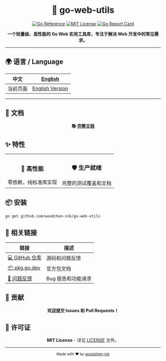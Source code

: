 <div align="center">

# 🔧 go-web-utils

[![Go Reference](https://pkg.go.dev/badge/github.com/woodchen-ink/go-web-utils.svg)](https://pkg.go.dev/github.com/woodchen-ink/go-web-utils)
[![MIT License](https://img.shields.io/badge/license-MIT-blue.svg)](LICENSE)
[![Go Report Card](https://goreportcard.com/badge/github.com/woodchen-ink/go-web-utils)](https://goreportcard.com/report/github.com/woodchen-ink/go-web-utils)

**一个轻量级、高性能的 Go Web 实用工具库，专注于解决 Web 开发中的常见需求。**

</div>

---

## 🌍 语言 / Language

<div align="center">

| 中文 | [English](README_EN.md) |
|------|-------------------------|
| 当前页面 | [English Version](README_EN.md) |

</div>

---

## 📖 文档

<div align="center">

**📚 [完整文档](https://go-web-utils.czl.net/)**

</div>

## ✨ 特性

<table>
<tr>
<td align="center">
<h3>🚀 高性能</h3>
零依赖，纯标准库实现
</td>
<td align="center">
<h3>🛡️ 生产就绪</h3>
完整的测试覆盖和文档
</td>
</tr>
</table>

## 📦 安装

```bash
go get github.com/woodchen-ink/go-web-utils
```

## 🔗 相关链接

<div align="center">

| 链接 | 描述 |
|------|------|
| [💻 GitHub 仓库](https://github.com/woodchen-ink/go-web-utils) | 源码和问题反馈 |
| [📦 pkg.go.dev](https://pkg.go.dev/github.com/woodchen-ink/go-web-utils) | 官方包文档 |
| [🐛 问题反馈](https://github.com/woodchen-ink/go-web-utils/issues) | Bug 报告和功能请求 |

</div>

## 🤝 贡献

<div align="center">

**欢迎提交 Issues 和 Pull Requests！**

</div>

## 📄 许可证

<div align="center">

**MIT License** - 详见 [LICENSE](LICENSE) 文件。

---

<sub>Made with ❤️ by [woodchen-ink](https://github.com/woodchen-ink)</sub>

</div>
